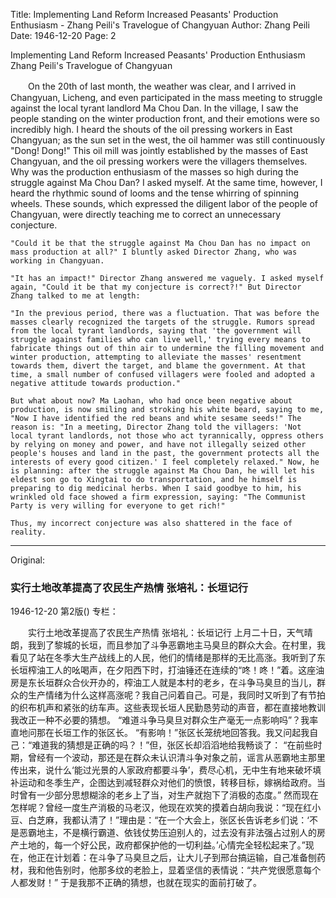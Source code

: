 Title: Implementing Land Reform Increased Peasants' Production Enthusiasm - Zhang Peili's Travelogue of Changyuan
Author: Zhang Peili
Date: 1946-12-20
Page: 2

Implementing Land Reform Increased Peasants' Production Enthusiasm
    Zhang Peili's Travelogue of Changyuan

　　On the 20th of last month, the weather was clear, and I arrived in Changyuan, Licheng, and even participated in the mass meeting to struggle against the local tyrant landlord Ma Chou Dan. In the village, I saw the people standing on the winter production front, and their emotions were so incredibly high. I heard the shouts of the oil pressing workers in East Changyuan; as the sun set in the west, the oil hammer was still continuously "Dong! Dong!" This oil mill was jointly established by the masses of East Changyuan, and the oil pressing workers were the villagers themselves. Why was the production enthusiasm of the masses so high during the struggle against Ma Chou Dan? I asked myself. At the same time, however, I heard the rhythmic sound of looms and the tense whirring of spinning wheels. These sounds, which expressed the diligent labor of the people of Changyuan, were directly teaching me to correct an unnecessary conjecture.

    "Could it be that the struggle against Ma Chou Dan has no impact on mass production at all?" I bluntly asked Director Zhang, who was working in Changyuan.

    "It has an impact!" Director Zhang answered me vaguely. I asked myself again, "Could it be that my conjecture is correct?!" But Director Zhang talked to me at length:

    "In the previous period, there was a fluctuation. That was before the masses clearly recognized the targets of the struggle. Rumors spread from the local tyrant landlords, saying that 'the government will struggle against families who can live well,' trying every means to fabricate things out of thin air to undermine the filling movement and winter production, attempting to alleviate the masses' resentment towards them, divert the target, and blame the government. At that time, a small number of confused villagers were fooled and adopted a negative attitude towards production."

    But what about now? Ma Laohan, who had once been negative about production, is now smiling and stroking his white beard, saying to me, "Now I have identified the red beans and white sesame seeds!" The reason is: "In a meeting, Director Zhang told the villagers: 'Not local tyrant landlords, not those who act tyrannically, oppress others by relying on money and power, and have not illegally seized other people's houses and land in the past, the government protects all the interests of every good citizen.' I feel completely relaxed." Now, he is planning: after the struggle against Ma Chou Dan, he will let his eldest son go to Xingtai to do transportation, and he himself is preparing to dig medicinal herbs. When I said goodbye to him, his wrinkled old face showed a firm expression, saying: "The Communist Party is very willing for everyone to get rich!"

    Thus, my incorrect conjecture was also shattered in the face of reality.



<hr /> 

Original: 


### 实行土地改革提高了农民生产热情  张培礼：长垣记行

1946-12-20
第2版()
专栏：

　　实行土地改革提高了农民生产热情
    张培礼：长垣记行
    上月二十日，天气晴朗，我到了黎城的长垣，而且参加了斗争恶霸地主马臭旦的群众大会。在村里，我看见了站在冬季大生产战线上的人民，他们的情绪是那样的无比高涨。我听到了东长垣榨油工人的吆喝声，在夕阳西下时，打油锤还在连续的“咚！咚！”着。这座油房是东长垣群众合伙开办的，榨油工人就是本村的老乡，在斗争马臭旦的当儿，群众的生产情绪为什么这样高涨呢？我自己问着自己。可是，我同时又听到了有节拍的织布机声和紧张的纺车声。这些表现长垣人民勤恳劳动的声音，都在直接地教训我改正一种不必要的猜想。
    “难道斗争马臭旦对群众生产毫无一点影响吗”？我率直地问那在长垣工作的张区长。
    “有影响！”张区长笼统地回答我。我又问起我自己：“难道我的猜想是正确的吗？！”但，张区长却滔滔地给我畅谈了：
    “在前些时期，曾经有一个波动，那还是在群众未认识清斗争对象之前，谣言从恶霸地主那里传出来，说什么‘能过光景的人家政府都要斗争’，费尽心机，无中生有地来破坏填补运动和冬季生产，企图达到减轻群众对他们的愤恨，转移目标，嫁祸给政府。当时曾有一少部分思想糊涂的老乡上了当，对生产就抱下了消极的态度。”
    然而现在怎样呢？曾经一度生产消极的马老汉，他现在欢笑的摸着白胡向我说：“现在红小豆、白芝麻，我都认清了！”理由是：“在一个大会上，张区长告诉老乡们说：‘不是恶霸地主，不是横行霸道、依钱仗势压迫别人的，过去没有非法强占过别人的房产土地的，每一个好公民，政府都保护他的一切利益。’心情完全轻松起来了。”现在，他正在计划着：在斗争了马臭旦之后，让大儿子到邢台搞运输，自己准备刨药材，我和他告别时，他那多纹的老脸上，显着坚信的表情说：“共产党很愿意每个人都发财！”
    于是我那不正确的猜想，也就在现实的面前打破了。
